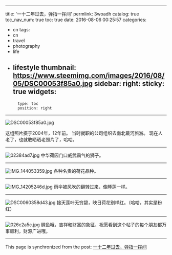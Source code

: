 
---
title: '一十二年过去，弹指一挥间'
permlink: 3woadh
catalog: true
toc_nav_num: true
toc: true
date: 2016-08-06 00:25:57
categories:
- cn
tags:
- cn
- travel
- photography
- life
- lifestyle
thumbnail: https://www.steemimg.com/images/2016/08/05/DSC00053f85a0.jpg
sidebar:
    right:
        sticky: true
widgets:
    -
        type: toc
        position: right
---


![DSC00053f85a0.jpg](https://www.steemimg.com/images/2016/08/05/DSC00053f85a0.jpg)

这组照片摄于2004年，12年前。
当时就职的公司组织去南北戴河旅游。
现在人老了，也就敢晒晒老照片了，哈哈。
****
![02384ad7.jpg](https://www.steemimg.com/images/2016/08/05/02384ad7.jpg)
中华荷园门口威武霸气的狮子。
****
![IMG_144053359.jpg](https://www.steemimg.com/images/2016/08/05/IMG_144053359.jpg)
各种名贵的荷花品种。
****
![IMG_14205246d.jpg](https://www.steemimg.com/images/2016/08/05/IMG_14205246d.jpg)
雨伞被风吹的翻转过来，像睡莲一样。
****
![DSC0060358d43.jpg](https://www.steemimg.com/images/2016/08/05/DSC0060358d43.jpg)
接天莲叶无穷碧，映日荷花别样红。（哈哈，其实是粉红）
****
![026c2a5c.jpg](https://www.steemimg.com/images/2016/08/05/026c2a5c.jpg)
鲤鱼哦，吉祥和财富的象征，祝愿看到这个帖子的每个朋友都万事顺利，财源广进哦。

- - -

This page is synchronized from the post: [一十二年过去，弹指一挥间](https://steemit.com/@oflyhigh/3woadh)
